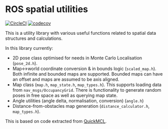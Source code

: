 # ROS spatial utilities

[![CircleCI](https://circleci.com/gh/VorpalBlade/ros_spatial_utils.svg?style=svg)](https://circleci.com/gh/VorpalBlade/ros_spatial_utils)
[![codecov](https://codecov.io/gh/VorpalBlade/ros_spatial_utils/branch/master/graph/badge.svg)](https://codecov.io/gh/VorpalBlade/ros_spatial_utils)

This is a utility library with various useful functions related to spatial
data structures and calculations.

In this library currently:
* 2D pose class optimised for needs in Monte Carlo Localisation (`pose_2d.h`).
* Map<->world coordinate conversion & in bounds logic (`scaled_map.h`). Both
  infinite and bounded maps are supported. Bounded maps can have an offset and
  maps are assumed to be axis aligned.
* Map class (`map.h`, `map_state.h`, `map_types.h`). This supports loading data
  from `nav_msgs/OccupancyGrid`. There is functionality to generate random poses
  in free space as well as querying map state.
* Angle utilities (angle delta, normalisation, conversion) (`angle.h`)
* Distance-from-obstacles map generation (`distance_calculator.h`, `map_types.h`).

This is based on code extracted from [QuickMCL](https://github.com/VorpalBlade/quickmcl).
